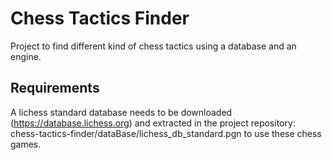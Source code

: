 # Chess Tactics Finder

Project to find different kind of chess tactics using a database and an engine.

## Requirements
A lichess standard database needs to be downloaded (https://database.lichess.org) and extracted in the project repository: chess-tactics-finder/dataBase/lichess_db_standard.pgn to use these chess games.
